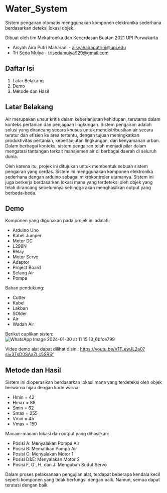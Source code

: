 # Water_System
Sistem pengairan otomatis menggunakan komponen elektronika sederhana berdasarkan deteksi lokasi objek.

Dibuat oleh tim Mekatronika dan Kecerdasan Buatan 2021 UPI Purwakarta

- Aisyah Aira Putri Maharani - aisyahairaputrim@upi.edu
- Tri Seda Mulya - trisedamulya929@gmail.com

## Daftar Isi
1. Latar Belakang
2. Demo
3. Metode dan Hasil

## Latar Belakang
Air merupakan unsur kritis dalam keberlanjutan kehidupan, terutama dalam konteks pertanian dan penjagaan lingkungan. Sistem pengairan adalah solusi yang dirancang secara khusus untuk mendistribusikan air secara teratur dan efisien ke area tertentu, dengan tujuan meningkatkan produktivitas pertanian, keberlanjutan lingkungan, dan kenyamanan urban. Dalam berbagai konteks, sistem pengairan telah menjadi pilar dalam mengatasi tantangan terkait manajemen air di berbagai daerah di seluruh dunia.

Oleh karena itu, projek ini ditujukan untuk membentuk sebuah sistem pengairan yang cerdas. Sistem ini menggunakan komponen elektronika sederhana dengan arduino sebagai mikrokontroler utamanya. Sistem ini juga berkerja berdasarkan lokasi mana yang terdeteksi oleh objek yang telah dirancang sebelumnya sehingga akan menghasilkan output yang berbeda-beda. 

## Demo 
Komponen yang digunakan pada projek ini adalah:
- Arduino Uno
- Kabel Jumper
- Motor DC
- L298N
- Relay
- Motor Servo
- Adaptor
- Project Board
- Selang Air
- Pompa

Bahan pendukung: 
- Cutter
- Kabel
- Lakban
- SOlder
- Air
- Wadah Air

Berikut cuplikan sisten:
![WhatsApp Image 2024-01-30 at 11 15 13_6bfce799](https://github.com/aisyaaaptr/Water_System/assets/157786477/50e24a4d-a183-4382-9dc4-dfe5247462a2)

Video demo alat dapat dilihat disini: https://youtu.be/V1T_ewJL2a0?si=3TsD0SAaZLc5SRSf  

## Metode dan Hasil 
Sistem ini dioperasikan berdasarkan lokasi mana yang terdeteksi oleh objek berwarna hijau dengan kode warna: 
- Hmin = 42
- Hmax = 88
- Smin = 62
- Smax = 255
- Vmin = 45
- Vmax = 150

Macam-macam lokasi dan output yang dihasilkan:
- Posisi A: Menyalakan Pompa Air
- Posisi B: Mematikan Pompa Air
- Posisi C: Menyalakan Motor 1
- Posisi D&E: Menyalakan Motor 2
- Posisi F, G , H, dan J: Mengubah Sudut Servo 

Dalam proses pelaksanaan pengujian alat, terdapat beberapa kendala kecil seperti komponen yang tidak berfungsi dengan baik. Namun, semua dapat teratasi dengan baik. 
